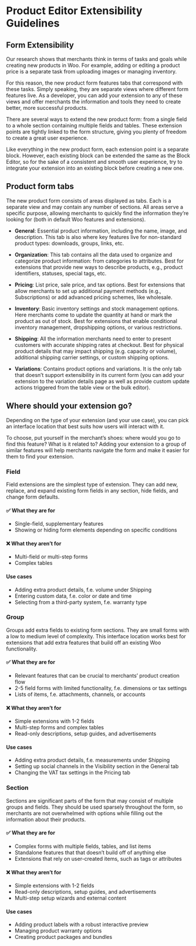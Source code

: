 # Product Editor Extensibility Guidelines

## Form Extensibility

Our research shows that merchants think in terms of tasks and goals while creating new products in Woo. For example, adding or editing a product price is a separate task from uploading images or managing inventory.

For this reason, the new product form features tabs that correspond with these tasks. Simply speaking, they are separate views where different form features live. As a developer, you can add your extension to any of these views and offer merchants the information and tools they need to create better, more successful products.

There are several ways to extend the new product form: from a single field to a whole section containing multiple fields and tables. These extension points are tightly linked to the form structure, giving you plenty of freedom to create a great user experience.

Like everything in the new product form, each extension point is a separate block. However, each existing block can be extended the same as the Block Editor, so for the sake of a consistent and smooth user experience, try to integrate your extension into an existing block before creating a new one.

## Product form tabs

The new product form consists of areas displayed as tabs. Each is a separate view and may contain any number of sections. All areas serve a specific purpose, allowing merchants to quickly find the information they’re looking for (both in default Woo features and extensions).

* **General**: Essential product information, including the name, image, and description. This tab is also where key features live for non-standard product types: downloads, groups, links, etc.

* **Organization**: This tab contains all the data used to organize and categorize product information: from categories to attributes. Best for extensions that provide new ways to describe products, e.g., product identifiers, statuses, special tags, etc.

* **Pricing**: List price, sale price, and tax options. Best for extensions that allow merchants to set up additional payment methods (e.g., Subscriptions) or add advanced pricing schemes, like wholesale.

* **Inventory**: Basic inventory settings and stock management options. Here merchants come to update the quantity at hand or mark the product as out of stock. Best for extensions that enable conditional inventory management, dropshipping options, or various restrictions.

* **Shipping**: All the information merchants need to enter to present customers with accurate shipping rates at checkout. Best for physical product details that may impact shipping (e.g. capacity or volume), additional shipping carrier settings, or custom shipping options.

* **Variations**: Contains product options and variations. It is the only tab that doesn’t support extensibility in its current form (you can add your extension to the variation details page as well as provide custom update actions triggered from the table view or the bulk editor).

## Where should your extension go?

Depending on the type of your extension (and your use case), you can pick an interface location that best suits how users will interact with it.

To choose, put yourself in the merchant’s shoes: where would you go to find this feature? What is it related to? Adding your extension to a group of similar features will help merchants navigate the form and make it easier for them to find your extension.

### Field 

Field extensions are the simplest type of extension. They can add new, replace, and expand existing form fields in any section, hide fields, and change form defaults.

#### ✅ What they are for

* Single-field, supplementary features
* Showing or hiding form elements depending on specific conditions

#### ❌ What they aren’t for

* Multi-field or multi-step forms
* Complex tables

#### Use cases

* Adding extra product details, f.e. volume under Shipping
* Entering custom data, f.e. color or date and time
* Selecting from a third-party system, f.e. warranty type

### Group 

Groups add extra fields to existing form sections. They are small forms with a low to medium level of complexity. This interface location works best for extensions that add extra features that build off an existing Woo functionality.

#### ✅ What they are for

* Relevant features that can be crucial to merchants’ product creation flow
* 2-5 field forms with limited functionality, f.e. dimensions or tax settings
* Lists of items, f.e. attachments, channels, or accounts

#### ❌ What they aren’t for

* Simple extensions with 1-2 fields
* Multi-step forms and complex tables
* Read-only descriptions, setup guides, and advertisements

#### Use cases

* Adding extra product details, f.e. measurements under Shipping
* Setting up social channels in the Visibility section in the General tab
* Changing the VAT tax settings in the Pricing tab

### Section

Sections are significant parts of the form that may consist of multiple groups and fields. They should be used sparsely throughout the form, so merchants are not overwhelmed with options while filling out the information about their products.

#### ✅ What they are for

* Complex forms with multiple fields, tables, and list items
* Standalone features that that doesn’t build off of anything else
* Extensions that rely on user-created items, such as tags or attributes

#### ❌ What they aren’t for

* Simple extensions with 1-2 fields
* Read-only descriptions, setup guides, and advertisements
* Multi-step setup wizards and external content

#### Use cases

* Adding product labels with a robust interactive preview
* Managing product warranty options
* Creating product packages and bundles
